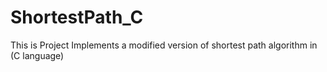 # ShortestPath_C
This is Project Implements a modified version of shortest path algorithm in (C language)
